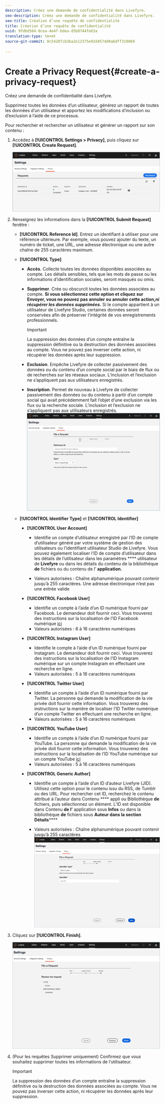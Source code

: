 ```yaml
---
description: Créez une demande de confidentialité dans Livefyre.
seo-description: Créez une demande de confidentialité dans Livefyre.
seo-title: Création d’une requête de confidentialité
title: Création d’une requête de confidentialité
uuid: 9fdbd564-0cea-4e4f-bdea-d5b8744fe63a
translation-type: tm+mt
source-git-commit: 0c5420fcb3ba2e12375e92d4574d0a6dff310869

---
```



# Create a Privacy Request{#create-a-privacy-request}

Créez une demande de confidentialité dans Livefyre.

Supprimez toutes les données d’un utilisateur, générez un rapport de toutes les données d’un utilisateur et apportez les modifications d’inclusion ou d’exclusion à l’aide de ce processus.

Pour rechercher et rechercher un utilisateur et générer un rapport sur son contenu :

1. Accédez à **[!UICONTROL Settings > Privacy]**, puis cliquez sur **[!UICONTROL Create Request]**.

   ![](assets/privacypage1.png)

1. Renseignez les informations dans la **[!UICONTROL Submit Request]** fenêtre :

   * **[!UICONTROL Reference Id]**. Entrez un identifiant à utiliser pour une référence ultérieure. Par exemple, vous pouvez ajouter du texte, un numéro de ticket, une URL, une adresse électronique ou une autre chaîne de 255 caractères maximum.
   * **[!UICONTROL Type]**

      * **Accès**. Collecte toutes les données disponibles associées au compte. Les détails sensibles, tels que les mots de passe ou les informations d’identification sociales, seront masqués ou omis.

      * **Supprimer**. Crée ou obscurcit toutes les données associées au compte. **Si vous sélectionnez cette option et cliquez sur Envoyer, vous ne pouvez pas annuler ou annuler cette action,*ni récupérer les données supprimées.*** Si le compte appartient à un utilisateur de Livefyre Studio, certaines données seront conservées afin de préserver l’intégrité de vos enregistrements professionnels.

         >[!IMPORTANT]
         >
         >La suppression des données d’un compte entraîne la suppression définitive ou la destruction des données associées au compte. Vous ne pouvez pas inverser cette action, ni récupérer les données après leur suppression.

      * **Exclusion**. Empêche Livefyre de collecter passivement des données ou du contenu d’un compte social par le biais de flux ou de recherches sur les réseaux sociaux. L’inclusion et l’exclusion ne s’appliquent pas aux utilisateurs enregistrés.
      * **Inscription**. Permet de nouveau à Livefyre de collecter passivement des données ou du contenu à partir d’un compte social qui avait précédemment fait l’objet d’une exclusion via les flux ou la recherche sociale. L’inclusion et l’exclusion ne s’appliquent pas aux utilisateurs enregistrés.
      ![](assets/privacypage2.png)

   * **[!UICONTROL Identifier Type]** et **[!UICONTROL Identifier]**

      * **[!UICONTROL User Account]**

         * Identifie un compte d’utilisateur enregistré par l’ID de compte d’utilisateur généré par votre système de gestion des utilisateurs ou l’identifiant utilisateur Studio de Livefyre. Vous pouvez également localiser l’ID de compte d’utilisateur dans les détails de l’utilisateur dans les paramètres **** utilisateur de **Livefyre** ou dans les détails du contenu de la bibliothèque **de** fichiers ou du contenu de l’ **application.**

         * Valeurs autorisées : Chaîne alphanumérique pouvant contenir jusqu’à 255 caractères. Une adresse électronique n’est pas une entrée valide
      * **[!UICONTROL Facebook User]**

         * Identifie un compte à l’aide d’un ID numérique fourni par Facebook. Le demandeur doit fournir ceci. Vous trouverez des instructions sur la localisation de l’ID Facebook numérique [ici](https://www.facebook.com/help/1397933243846983?helpref=faq_content)
         * Valeurs autorisées : 6 à 16 caractères numériques
      * **[!UICONTROL Instagram User]**

         * Identifie le compte à l’aide d’un ID numérique fourni par Instagram. Le demandeur doit fournir ceci. Vous trouverez des instructions sur la localisation de l’ID Instagram numérique sur un compte Instagram en effectuant une recherche en ligne.
         * Valeurs autorisées : 5 à 16 caractères numériques
      * **[!UICONTROL Twitter User]**

         * Identifie un compte à l’aide d’un ID numérique fourni par Twitter. La personne qui demande la modification de la vie privée doit fournir cette information. Vous trouverez des instructions sur la manière de localiser l’ID Twitter numérique d’un compte Twitter en effectuant une recherche en ligne.
         * Valeurs autorisées : 5 à 16 caractères numériques
      * **[!UICONTROL YouTube User]**

         * Identifie un compte à l’aide d’un ID numérique fourni par YouTube. La personne qui demande la modification de la vie privée doit fournir cette information. Vous trouverez des instructions sur la localisation de l’ID YouTube numérique sur un compte YouTube [ici](https://support.google.com/youtube/answer/3250431?hl=en)
         * Valeurs autorisées : 5 à 16 caractères numériques
      * **[!UICONTROL Generic Author]**

         * Identifie un compte à l’aide d’un ID d’auteur Livefyre (JID). Utilisez cette option pour le contenu issu du RSS, de Tumblr ou des URL. Pour rechercher cet ID, recherchez le contenu attribué à l’auteur dans Contenu **** appli ou Bibliothèque **de** fichiers, puis sélectionnez un élément. L’ID est disponible dans Contenu **de l’** application sous **Infos** ou dans la bibliothèque **de** fichiers sous **Auteur dans la section Détails******

         * Valeurs autorisées : Chaîne alphanumérique pouvant contenir jusqu’à 255 caractères
         ![](assets/privacypage3.png)








1. Cliquez sur **[!UICONTROL Finish]**.

   ![](assets/privacypage4.png)

1. (Pour les requêtes Supprimer uniquement) Confirmez que vous souhaitez supprimer toutes les informations de l’utilisateur.

   >[!IMPORTANT]
   >
   >La suppression des données d’un compte entraîne la suppression définitive ou la destruction des données associées au compte. Vous ne pouvez pas inverser cette action, ni récupérer les données après leur suppression.

